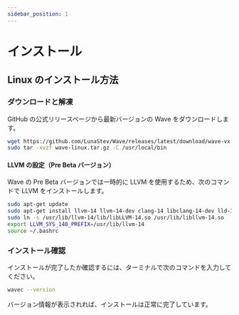 ```yaml
---
sidebar_position: 1
---
```


# インストール

## Linux のインストール方法

### ダウンロードと解凍
GitHub の公式リリースページから最新バージョンの Wave をダウンロードします。

```bash
wget https://github.com/LunaStev/Wave/releases/latest/download/wave-vx.x.x-linux.tar.gz
sudo tar -xvzf wave-linux.tar.gz -C /usr/local/bin
```

#### LLVM の設定（Pre Beta バージョン）
Wave の Pre Beta バージョンでは一時的に LLVM を使用するため、次のコマンドで LLVM をインストールします。

```bash
sudo apt-get update
sudo apt-get install llvm-14 llvm-14-dev clang-14 libclang-14-dev lld-14 clang
sudo ln -s /usr/lib/llvm-14/lib/libLLVM-14.so /usr/lib/libllvm-14.so
export LLVM_SYS_140_PREFIX=/usr/lib/llvm-14
source ~/.bashrc
```

### インストール確認
インストールが完了したか確認するには、ターミナルで次のコマンドを入力してください。

```bash
wavec --version
```

バージョン情報が表示されれば、インストールは正常に完了しています。